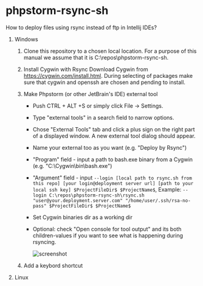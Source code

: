 # phpstorm-rsync-sh
How to deploy files using rsync instead of ftp in Intellij IDEs?

1. Windows
    1. Clone this repository to a chosen local location.
       For a purpose of this manual we assume that it is C:\repos\phpstorm-rsync-sh.
    1. Install Cygwin with Rsync
       Download Cygwin from https://cygwin.com/install.html. During selecting of packages make sure that cygwin and openssh are chosen and pending to install.
    1. Make Phpstorm (or other JetBrain's IDE) external tool
       * Push CTRL + ALT +S or simply click File -> Settings.
       * Type "external tools" in a search field to narrow options.
       * Chose "External Tools" tab and click a plus sign on the right part of a displayed window. A new external tool dialog should appear. 
       * Name your external too as you want (e.g. "Deploy by Rsync")
       * "Program" field - input a path to bash.exe binary from a Cygwin (e.g. "C:\Cygwin\bin\bash.exe") 
       * "Argument" field - input `--login [local path to rsync.sh from this repo] [your login@deployment server url] [path to your local ssh key] $ProjectFileDir$ $ProjectName$`, Example: `--login C:\repos\phpstorm-rsync-sh\rsync.sh "user@your.deployment.server.com" "/home/user/.ssh/rsa-no-pass" $ProjectFileDir$ $ProjectName$`
       * Set Cygwin binaries dir as a working dir
       * Optional: check "Open console for tool output" and its both children-values if you want to see what is happening during rsyncing.   
         
         ![screenshot](https://github.com/przedmiot/phpstorm-rsync-sh/screenshots/main/new_external_tool.png?raw=true)
       
    1. Add a keybord shortcut
    
1. Linux
